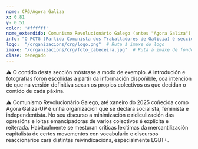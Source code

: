 ```yaml
---
nome: CRG/Agora Galiza
x: 0.81
y: 0.51
color: '#ffffff'
nome_extendido: Comunismo Revolucionário Galego (antes "Agora Galiza")
info: "O PCTG (Partido Comunista dos Traballadores de Galicia) é sección galega do PCTE (*Partido Comunista de los Trabajadores de España*), un partido marxista-leninista organizado do Estado español. As súas mocidades eran os CMC."
logo:  "/organizacions/crg/logo.png"  # Ruta á imaxe do logo
imaxe: "/organizacions/crg/foto_cabeceira.jpg"  # Ruta á imaxe de fondo
clase: denegado
---
```

<div class="warning">⚠️ O contido desta sección móstrase a modo de exemplo. A introdución e fotografías foron escollidas a partir da información dispoñible, coa intención de que na versión definitiva sexan os propios colectivos os que decidan o contido de cada páxina.</div>

⚠️ Comunismo Revolucionário Galego, até xaneiro do 2025 coñecida como Agora Galiza-UP é unha organización que se declara socialista, feminista e independentista. No seu discurso a minimización e ridiculización das opresións e loitas emancipadoras de varios colectivos é explicita e reiterada. Habitualmente se mesturan críticas lexítimas da mercantilización capitalista de certos movementos con vocabulario e discursos reaccionarios cara distintas reivindicacións, especialmente LGBT+.


